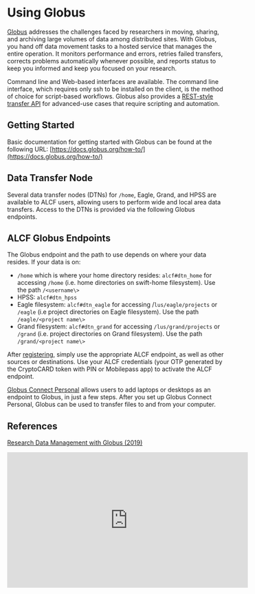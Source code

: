 # Using Globus
[Globus](http://www.globus.org/) addresses the challenges faced by researchers in moving, sharing, and archiving large volumes of data among distributed sites. With Globus, you hand off data movement tasks to a hosted service that manages the entire operation. It monitors performance and errors, retries failed transfers, corrects problems automatically whenever possible, and reports status to keep you informed and keep you focused on your research. 

Command line and Web-based interfaces are available. The command line interface, which requires only ssh to be installed on the client, is the method of choice for script-based workflows. Globus also provides a [REST-style transfer API](https://docs.globus.org/api/transfer/) for advanced-use cases that require scripting and automation.

## Getting Started
Basic documentation for getting started with Globus can be found at the following URL:
[https://docs.globus.org/how-to/](https://docs.globus.org/how-to/)

## Data Transfer Node
Several data transfer nodes (DTNs) for `/home`, Eagle, Grand, and HPSS  are available to ALCF users, allowing users to perform wide and local area data transfers. Access to the DTNs is provided via the following Globus endpoints.

## ALCF Globus Endpoints
The Globus endpoint and the path to use depends on where your data resides. If your data is on:

- `/home` which is where your home directory resides: `alcf#dtn_home` for accessing `/home` (i.e. home directories on swift-home filesystem). Use the path `/<username\>`
- HPSS: `alcf#dtn_hpss`
- Eagle filesystem: `alcf#dtn_eagle` for accessing /`lus/eagle/projects` or `/eagle` (i.e project directories on Eagle filesystem). Use the path `/eagle/<project name\>`
- Grand filesystem: `alcf#dtn_grand` for accessing `/lus/grand/projects` or `/grand` (i.e. project directories on Grand filesystem). Use the path `/grand/<project name\>`

After [registering](https://app.globus.org/), simply use the appropriate ALCF endpoint, as well as other sources or destinations. Use your ALCF credentials (your OTP generated by the CryptoCARD token with PIN or Mobilepass app) to activate the ALCF endpoint.

[Globus Connect Personal](https://www.globus.org/globus-connect-personal) allows users to add laptops or desktops as an endpoint to Globus, in just a few steps. After you set up Globus Connect Personal, Globus can be used to transfer files to and from your computer.

## References
[Research Data Management with Globus (2019)](https://www.alcf.anl.gov/support-center/training-assets/research-data-management-globus)
<iframe width="560" height="315" src="https://www.youtube.com/embed/1nCfWslDrf8" title="YouTube video player" frameborder="0" allow="accelerometer; autoplay; clipboard-write; encrypted-media; gyroscope; picture-in-picture" allowfullscreen></iframe>
  
